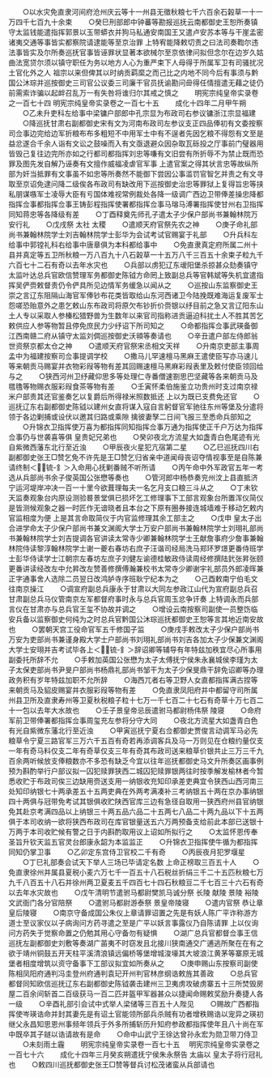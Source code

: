 <!-- { "loadSidebar": true } -->
　　○以水灾免直隶河间府沧州庆云等十一州县无徵秋粮七千六百余石榖草一十一万四千七百九十余束
　　○癸巳刑部郎中钟蕃等勘报巡抚云南都御史王恕所奏镇守太监钱能遣指挥郭景以玉带蟒衣并狗马私通安南国王又遣卢安苏本等与干崖孟密诸夷交通等事皆实都察院请逮能等至京治罪  上特宥能降敕切责之曰法司奏鞫尔违法事皆实及尔所奏巡抚官事皆诬罪状显著本欲械尔至京依律问拟但念尔在边岁久姑曲法宽贷尔须以镇守职任为务以地方人心为重严束下人母得于所属军卫有司骚扰况土官化外之人  祖宗以来但俾其以时纳贡羁縻之而己比之内地不同今后有事须与黔国公沐琮并巡按御史三司官公议委三司廉干官员抚谕勘问毌得任情擅遣无藉之徒仍前需索诈骗以起衅召乱万一有失咎将谁归尔其戒之慎之
　　明宪宗纯皇帝实录卷之一百七十四
明宪宗纯皇帝实录卷之一百七十五
　　成化十四年二月甲午朔
　　○乙未升吏科左给事中梁镛户部郎中孔宗显为布政司右参议镛浙江宗显福建
　　○降巡抚甘肃右副都御史宋有文为河南布政司左参议支正四品俸初有文委按察司佥事边完给边军折粮布布多粗短不中用军士中有不逞者先因乞粮不得怨有文至是益忿遂合千余人诣有文讼之鼓噪而入有文亟退避众因杂取瓦砾投之厅事前门璧器用皆毁己复往边完所亦如之行都司都指挥刘忠等嗛有文旧尝有所折辱不为禁止既而恐罪及图先发自解乃诬奏有文擅作威福凌虐官军事  上遣官案之得其状言忠等故纵所部为奸当抵罪有文事虽不如忠等所奏然不能御下尝因公事滥罚官智乞并责之有文寻取至京诏免逮问降二级俟各布政司有缺改用下巡按御史治忠等罪狱上复得旨忠等挟私朋谋嗾军士凌辱大臣有亏国体难视常例裁处各降一级调广西边卫带俸差操忠降都指挥佥事都指挥佥事王铸彭程指挥使署都指挥佥事马瑢马溥署指挥使甘州右卫指挥同知蒋忠等各降级有差
　　○丁酉释奠先师孔子遣太子少保户部尚书兼翰林院万安行礼
　　○戊戌祭  太社  太稷
　　○遣顺天府官祭先农之神
　　○庚子命礼部尚书兼翰林院学士刘吉翰林院学士彭华为会试考试官赐宴于礼部
　　○升兵科左给事中郭镗礼科右给事中唐章俱为本科都给事中
　　○免直隶真定府所属二州十县并真定等五卫所秋粮一万八百九十八石榖草一十五万八千三百五十余束子粒九千六百七十二石有奇以去年水灾也
　　○兵部以虏犯辽东叆阳堡杀掠甚众劾奏镇守太监叶达总兵官欧信赞理军务都御史陈钺方命罔上致副总兵等官韩斌等失机宜遣指挥吴俨赍敕督责仍令俨具所见边情军务缓急以闻从之
　　○巡按山东监察御史王崇之言辽东阻隔山海官军俸钞布花类皆取给山东河西诸卫今陆挽既难海运复废军士怨嗟恐贻意外之患乞敕山东布政司将原欠布钞折价赍银以纾目前之急又言辽阳东山土人专以采取人参榛松猎野兽为生数年以来官司指称进贡逼迫科扰土人不胜其苦乞敕供应人参等物暂且停免庶民力少纾诏下所司知之
　　○命都指挥佥事武瑛备御江西南赣二府从镇守太监刘倜巡按御史沃頖等奏请也
　　○辛丑遣户部左侍郎翁世资祭京都太仓之神
　　○遣顺天府官祭宋丞相文天祥
　　○升南京吏部主事周孟中为福建按察司佥事提调学校
　　○撒马儿罕速檀马黑麻王遣使臣写亦马速儿等来朝贡马赐宴并衣物彩叚等物有差其回赐速檀马黑麻彩叚表里及敕付使臣领回给与之
　　○狭西河州卫纾藏仰思多等处理仁寺番僧速劄思巴坚藏等各来朝贡马及氆氇等物赐衣服彩叚食茶等物有差
　　○壬寅怀柔伯施鉴立功贵州时支过南京禄米户部责其还官鉴奏乞以复爵后所得禄米照数抵还  上以为既已支费免还官
　　○巡抚辽东右副都御史陈钺以建州女直将谋入寇自言躬督官军驰往东州等堡及分遣将领于各边剿捕或设伏以邀其归路或乘隙  擒彼妻孥二日间飞报三至悉命兵部知之
　　○升锦衣卫指挥使万喜为都指挥同知指挥佥事万通为指挥使正千户万达为指挥佥事仍与世袭喜等俱  皇贵妃兄弟也
　　○癸卯夜北方流星大如盏青白色尾迹有光自紫微西藩东北行至近浊
　　○甲辰夜火星犯亢宿第二星
　　○乙巳巡抚四川右副都御史张王□赞乞免不许先是王□赞乞归省亲中道闻母丧诏夺情视事至是自陈兼请终制＜锍-釒＞入命用心抚剿番贼不听所请
　　○丙午命中外军政官五年一考选从兵部尚书余子俊英国公张懋等奏也
　　○管河郎中杨恭奏兖州汶上县直抵济宁运河堤岸冲决一百一十里今欲葺理每夫一名乞月支口粮三斗从之
　　○丁未钦天监奏观象台内原设测验晷景堂俱已损坏乞工修理事下工部言观象台所置浑仪简仪是皆测候观象之器一时匠作无谙晓者且本台之下原有圈券接连城墙难于移动乞敕内官监相度为便  上是其言命取简仪于内官监修理其余工部主之
　　○戊申  皇太子出合进学命太子少保户部尚书兼文渊阁大学士万安户部尚书兼翰林院学士刘珝礼部尚书兼翰林院学士刘吉提调各官讲读太常寺少卿兼翰林院学士王献詹事府少詹事兼翰林院侍读黎淳翰林院学士谢一夔右春坊右庶子汪谐司经局洗马郑环罗璟更番侍班学士彭华侍读学士江朝宗左春坊左庶子刘健左谕德桂敏政侍读周经修撰陆釴张昇张颐更番讲读经改左中允昇改左赞善修撰傅瀚兼校书太常寺少卿谢宇礼部员外郎凌晖兼正字通事舍人选除二员翌日改鸿胪寺序班耿宁纪本为之
　　○己酉敕南宁伯毛文往南京操江
　　○调宣府副总兵康永于甘肃以大同左参政江山代为宣府副总兵召甘肃副总兵马仪管南京左军都督府事时永与总兵官周玉忿争讦奏  上特调永而兵部言仪在甘肃亦与总兵官王玺不协故并调之
　　○增设云南按察司副使一员整饬临安兵备以监察御史何纯为之时总兵官黔国公沐琮巡抚都御史王恕等言其地近南安故也
　　○罢朝天宫工役命官军五千修国子监
　　○庚戌手敕改太子少保户部尚书万安为吏部尚书兼谨身殿大学士户部尚书刘珝礼部尚书刘吉各加太子少保兼文渊阁大学士安珝并吉考试毕各上＜锍-釒＞辞诏卿等辅导有年特兹加秩宜尽心所事用副委托所辞不允
　　○手敕加英国公张懋为太子太傅抚宁侯朱永襄城侯李瑾为太子太保吏部尚书尹旻户部尚书杨鼎礼部尚书邹干为太子少保旻鼎干辞免诏卿等办理政务积有岁年特兹加职不允所辞
　　○海西兀者右等卫野人女直都指挥满古捏等来朝贡马及貂皮赐宴并衣服彩叚等物有差
　　○免直隶凤阳府并中都留守司所属州县卫所及直隶寿州等卫夏秋税粮子粒十七万一千七百二十七石有奇草十万七百二十一包以去年大水故也
　　○壬子景皇帝忌辰遣驸马都尉杨伟祭  陵寝
　　○命府军前卫带俸署都指挥佥事周玺充左参将分守大同
　　○夜北方流星大如盏青白色有光自紫微东藩北行至近浊
　　○甲寅巡抚宁夏右佥都御史贾俊言动调军马必先粮草令宁夏三路官军三万六千五百有奇若再添调客兵及马一万则见在仓粮约量仅支一年有奇马料仅支二年有奇草仅支三年有奇其布政司送来粮草价银共止三万三千九百余两听候放支俸粮数亦不多恐有缺乏今宜以往年巡抚都御史马文升所奏区画事例预为斟酌举行户部议拟一囚犯赎罪狭西二城囚犯赎罪银两往时按季解发榆林者今暂悉收贮于布政司俟三边缺用赍送支用一纳银收充知印承差吏典宜令狭西山西河南三处知印纳银七十两承差五十五两吏典在外两考满凑补三考纳银五十两在京办事纳银四十两俱与冠带免考试其银俱收贮陕西官库三边有急径自取用一狭西府州县官纳银免其赴京考满四品以上纳银三十两五品六品二十五两七八品二十两九品以下十五两俱于本司收纳一欲将狭西布政司在库官银量送五六万两预备支给前此本部已送银十万两于本司收贮候有警之日于内斟酌取用议上诏如所拟行之
　　○太监怀恩传奉  圣旨升钦天监五官灵台郎康永韶为本监监正
　　○升锦衣卫指挥使牛循为都指挥同知仍掌卫事
　　○乙卯定东宫侍卫官校二千有奇
　　○丙辰夜月犯罗堰星
　　○丁巳礼部奏会试天下举人三场已毕请定名数  上命正榜取三百五十人
　　○免直隶徐州并属县夏税小麦六万七千一百五十八石税丝折绢三千二十五匹秋粮七万九千八百五十八石并徐州两卫夏麦五千四百七十四石秋粮豆二千七百三十六石有奇以去年水灾故也
　　○戊午清明节遣驸马都尉樊凯马诚分祭  长陵  献陵  景陵  裕陵文武衙门各分官陪祭
　　○遣驸马都尉游泰祭  景皇帝陵寝
　　○遣内官祭  恭让章皇后陵寝
　　○南京守备成国公朱仪上章请罪诏置之先是有妖人陈广平诈称游方道士至议家仪以子病询问方药寻遣之至是广平以妖言事露仪乃自陈请罪  上以仪询问方药失于觉察命置之仍勉其用心守备勿有疑惧
　　○湖广总兵官都督佥事王信巡抚左副都御史刘敷等奏湖广苖夷不时窃发且北接川狭南通交广逋逃所聚在在有之欲于靖州铜鼓五开天柱平溪清浪镇远偏桥等堡增城浚壕其大坡浪江黄茅等寨原无城堡者相度增筑以资守备事下工部议拟宜如所奏从之
　　○庚申赐山东按察司副使陈相凤阳府通判冯圭登州府通判袁玘开州判官林彦纲诰敕旌其善政
　　○总兵官都督同知欧信巡抚辽东右副都御史陈钺袭击建州三卫夷虏攻破虏寨五十三所焚毁房屋二百余间斩首二百级获马一百二匹并盔甲军器甚众以捷闻命赐敕奖励升奏捷人各一级
　　○辛酉礼部引会试中式举人梁储等三百五十人陛见
　　○赐故广西都指挥使岑瑛诰命并封其妻先是有诏土官能领所部兵杀贼有功者增秩赐诰以宠异之瑛初继父永昌知思恩州事频年领兵于外多所捕斩历升知府参政都指挥使年且八十尚在军中既卒其子鐩以诰请故有是命
　　○命中山武宁王徐达曾孙永宏为勋卫带刀侍卫
　　○未刻雨土霾
　　明宪宗纯皇帝实录卷一百七十五
　明宪宗纯皇帝实录卷之一百七十六
　　成化十四年三月癸亥朔遣抚宁侯朱永祭告  太庙以  皇太子将行冠礼也
　　○敕四川巡抚都御史张王□赞等督兵讨松茂诸蛮从兵部请也
